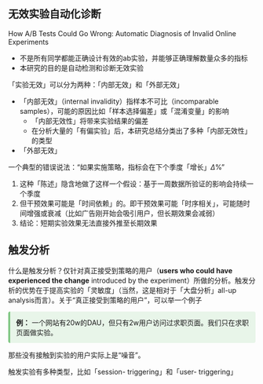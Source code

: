 ## 无效实验自动化诊断

How A/B Tests Could Go Wrong: Automatic Diagnosis of Invalid Online Experiments

- 不是所有同学都能正确设计有效的ab实验，并能够正确理解数量众多的指标
- 本研究的目的是自动检测和诊断无效实验

「实验无效」可以分为两种：「内部无效」和「外部无效」

- 「内部无效」（internal invalidity）指样本不可比（incomparable samples），可能的原因比如「样本选择偏差」或「混淆变量」的影响
  - 「内部无效性」将带来实验结果的偏差
  - 在分析大量的「有偏实验」后，本研究总结分类出了多种「内部无效性」的类型
- 「外部无效」



一个典型的错误说法：“如果实施策略，指标会在下个季度「增长」$\Delta$%”

1. 这种「陈述」隐含地做了这样一个假设：基于一周数据所验证的影响会持续一个季度
2. 但干预效果可能是「时间依赖」的。即干预效果可能「时序相关」，可能随时间增强或衰减（比如广告刚开始会吸引用户，但长期效果会减弱）
3. 结论：短期实验效果无法直接外推至长期效果

## 触发分析

什么是触发分析？仅针对真正接受到策略的用户（**users who could have experienced the change** introduced by the experiment）所做的分析。触发分析的优势在于提高实验的「灵敏度」（当然，这是相对于「大盘分析」all-up analysis而言）。关于“真正接受到策略的用户”，可以举一个例子

<div style="background: #E8F5E9; padding: 12px; border-left: 4px solid #81C784; border-radius: 4px; margin: 10px 0;">
<strong>例：</strong> 一个网站有20w的DAU，但只有2w用户访问过求职页面。我们只在求职页面做实验。
</div>

那些没有接触到实验的用户实际上是“噪音”。

触发实验有多种类型，比如「session- triggering」和「user- triggering」
